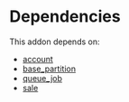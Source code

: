 # Dependencies

This addon depends on:

- [account](https://github.com/bringout/oca-ocb-accounting/tree/150f2ecdb69d7dcf1345d7fd66832f9d87a21860/odoo-bringout-oca-ocb-account)
- [base_partition](https://github.com/bringout/oca-technical)
- [queue_job](https://github.com/bringout/oca-technical)
- [sale](https://github.com/bringout/oca-ocb-sale/tree/d85ae419535f3bb204d666806d83849c7cf0b3b0/odoo-bringout-oca-ocb-sale)
